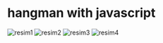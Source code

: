 # hangman with javascript
![resim1](https://i.hizliresim.com/f360fs5.png)
![resim2](https://i.hizliresim.com/mwtj4wo.png)
![resim3](https://i.hizliresim.com/lna2fvd.png)
![resim4](https://i.hizliresim.com/nemngzq.png)
